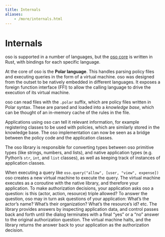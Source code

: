 ```yaml
---
title: Internals
aliases: 
    - /more/internals.html
---
```


# Internals

oso is supported in a number of languages,
but the [oso core](https://github.com/osohq/oso) is written in Rust,
with bindings for each specific language.

At the core of oso is the **Polar language**. This handles parsing
policy files and executing queries in the form of a virtual machine. oso was
designed from the outset to be natively embedded in different
languages. It exposes a foreign function interface (FFI) to allow the calling
language to drive the execution of its virtual machine.

oso can read files with the `.polar` suffix, which are policy files written in Polar syntax.
These are parsed and loaded into a *knowledge base*, which can be thought of an
in-memory cache of the rules in the file.

Applications using oso can tell it relevant information, for example registering
classes to be used with policies, which are similarly stored in the knowledge base.
The oso implementation can now be seen as a bridge between the policy code and the application classes.

The oso library is responsible for converting types between oso primitive types
(like strings, numbers, and lists), and native application types (e.g. Python’s
`str`, `int`, and `list` classes), as well as keeping track of instances
of application classes.

When executing a query like `oso.query("allow", [user,
"view", expense])` oso creates a new virtual machine to execute the query.
The virtual machine executes as a coroutine with the native library, and
therefore your application. To make authorization decisions, your application
asks oso a question: is this (actor, action, resource) triple allowed? To answer
the question, oso may in turn ask questions of your application: What’s the
actor’s name? What’s their organization? What’s the resource’s id? etc. The
library provides answers by inspecting application data, and control passes back
and forth until the dialog terminates with a final “yes” or a “no” answer to the
original authorization question. The virtual machine halts, and the library
returns the answer back to your application as the authorization decision.
